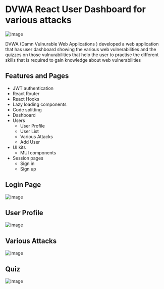 <h1>DVWA React User Dashboard for various attacks</h1>

![image](https://github.com/godfather2327/DVWA/assets/68597202/6ebfb514-3726-4247-9cb5-6817ed3d00e3)


<p>DVWA (Damn Vulnurable Web Applications ) developed a web application that has user dashboard showing the various web vulnerabilities and the quizzes on those vulnurabilities that help the user to practise the different skills that is required to gain knowledge about web vulnerabilities </p>

<h2>Features and Pages</h2>
<ul>
  <li>JWT authentication</li>
  <li>React Router</li>
  <li>React Hooks</li>
  <li>Lazy loading components</li>
  <li>Code splitting</li>
  <li>Dashboard</li>
  <li>Users
    <ul>
      <li>User Profile</li>
      <li>User List</li>
      <li>Various Attacks</li>
      <li>Add User</li>
    </ul>
  </li>
  <li>UI kits
    <ul>
      <li>MUI components</li>
    </ul>
  </li>
  <li>Session pages
    <ul>
      <li>Sign in</li>
      <li>Sign up</li>
    </ul>
  </li>
</ul>

## Login Page

![image](https://github.com/godfather2327/DVWA/assets/68597202/ac9816ca-0ded-4a0c-8c8f-a8ce791297d6)

## User Profile
![image](https://github.com/godfather2327/DVWA/assets/68597202/44cc22fb-1f61-4a8c-8c28-44b021c8e34c)

## Various Attacks
![image](https://github.com/godfather2327/DVWA/assets/68597202/acf46827-f02c-4640-acf1-6fb45ee7c631)

## Quiz
![image](https://github.com/godfather2327/DVWA/assets/68597202/17d476ef-6634-4b74-8d02-2c6a4d83ff8d)



